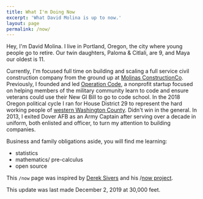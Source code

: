 ```yaml
---
title: What I'm Doing Now
excerpt: 'What David Molina is up to now.'
layout: page
permalink: /now/
---
```


Hey, I'm David Molina. I live in Portland, Oregon, the city where young people go to retire. Our twin daughters, Paloma & Citlali, are 9, and Maya our oldest is 11.

Currently, I'm focused full time on building and scaling a full service
civil construction company from the ground up at [Molinas ConstructionCo](ttps://www.molinas.co). Previously, I founded and led [Operation Code](https://www.operationcode.org), a nonprofit startup focused on helping members of the military community learn to code and ensure veterans could use their New GI Bill to go to code school. In the 2018 Oregon political cycle I ran for House District 29 to represent the hard working people of [western Washington County](https://www.molinafororegon.com/). Didn't win in the general. In 2013, I exited Dover AFB as an Army Captain after serving over a decade in uniform, both enlisted and officer, to turn my attention to building companies.

Business and family obligations aside, you will find me learning:
- statistics
- mathematics/ pre-calculus
- open source

This `/now` page was inspired by [Derek Sivers](https://sivers.org/) and his /[now project](https://sivers.org/nowff).

This update was last made December 2, 2019 at 30,000 feet.
